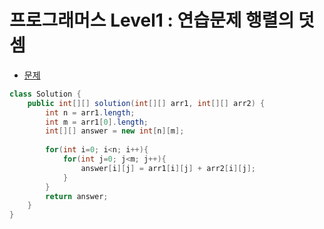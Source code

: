 # 프로그래머스 Level1 : 연습문제 행렬의 덧셈

- [문제](https://programmers.co.kr/learn/courses/30/lessons/12950)

```java
class Solution {
    public int[][] solution(int[][] arr1, int[][] arr2) {
        int n = arr1.length;
        int m = arr1[0].length;
        int[][] answer = new int[n][m];
        
        for(int i=0; i<n; i++){
            for(int j=0; j<m; j++){
                answer[i][j] = arr1[i][j] + arr2[i][j];
            }
        }
        return answer;
    }
}
```